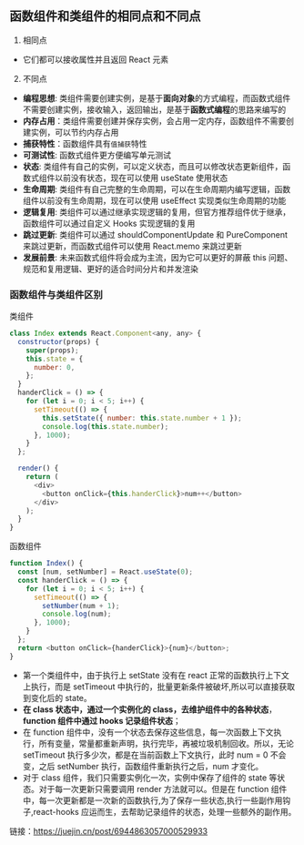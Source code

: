 ## 函数组件和类组件的相同点和不同点

1. 相同点

- 它们都可以接收属性并且返回 React 元素

2. 不同点

- **编程思想**: 类组件需要创建实例，是基于**面向对象**的方式编程，而函数式组件不需要创建实例，接收输入，返回输出，是基于**函数式编程**的思路来编写的
- **内存占用**：类组件需要创建并保存实例，会占用一定内存，函数组件不需要创建实例，可以节约内存占用
- **捕获特性**：函数组件具有`值捕获`特性
- **可测试性**: 函数式组件更方便编写单元测试
- **状态**: 类组件有自己的实例，可以定义状态，而且可以修改状态更新组件，函数式组件以前没有状态，现在可以使用 useState 使用状态
- **生命周期**: 类组件有自己完整的生命周期，可以在生命周期内编写逻辑，函数组件以前没有生命周期，现在可以使用 useEffect 实现类似生命周期的功能
- **逻辑复用**: 类组件可以通过继承实现逻辑的复用，但官方推荐组件优于继承，函数组件可以通过自定义 Hooks 实现逻辑的复用
- **跳过更新**: 类组件可以通过 shouldComponentUpdate 和 PureComponent 来跳过更新，而函数式组件可以使用 React.memo 来跳过更新
- **发展前景**: 未来函数式组件将会成为主流，因为它可以更好的屏蔽 this 问题、规范和复用逻辑、更好的适合时间分片和并发渲染

### 函数组件与类组件区别

类组件

```js
class Index extends React.Component<any, any> {
  constructor(props) {
    super(props);
    this.state = {
      number: 0,
    };
  }
  handerClick = () => {
    for (let i = 0; i < 5; i++) {
      setTimeout(() => {
        this.setState({ number: this.state.number + 1 });
        console.log(this.state.number);
      }, 1000);
    }
  };

  render() {
    return (
      <div>
        <button onClick={this.handerClick}>num++</button>
      </div>
    );
  }
}
```

函数组件

```js
function Index() {
  const [num, setNumber] = React.useState(0);
  const handerClick = () => {
    for (let i = 0; i < 5; i++) {
      setTimeout(() => {
        setNumber(num + 1);
        console.log(num);
      }, 1000);
    }
  };
  return <button onClick={handerClick}>{num}</button>;
}
```

- 第一个类组件中，由于执行上 setState 没有在 react 正常的函数执行上下文上执行，而是 setTimeout 中执行的，批量更新条件被破坏,所以可以直接获取到变化后的 state。
- **在 class 状态中，通过一个实例化的 class，去维护组件中的各种状态**，**function 组件中通过 hooks 记录组件状态**；
- 在 function 组件中，没有一个状态去保存这些信息，每一次函数上下文执行，所有变量，常量都重新声明，执行完毕，再被垃圾机制回收。所以，无论 setTimeout 执行多少次，都是在当前函数上下文执行，此时 num = 0 不会变，之后 setNumber 执行，函数组件重新执行之后，num 才变化。
- 对于 class 组件，我们只需要实例化一次，实例中保存了组件的 state 等状态。对于每一次更新只需要调用 render 方法就可以。但是在 function 组件中，每一次更新都是一次新的函数执行,为了保存一些状态,执行一些副作用钩子,react-hooks 应运而生，去帮助记录组件的状态，处理一些额外的副作用。

链接：https://juejin.cn/post/6944863057000529933
